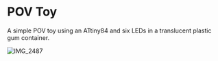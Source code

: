 # POV Toy

A simple POV toy using an ATtiny84 and six LEDs in a translucent plastic gum container.

![IMG_2487](https://github.com/user-attachments/assets/b00f3143-4b01-44fe-a54e-5cdccad52ec2)
